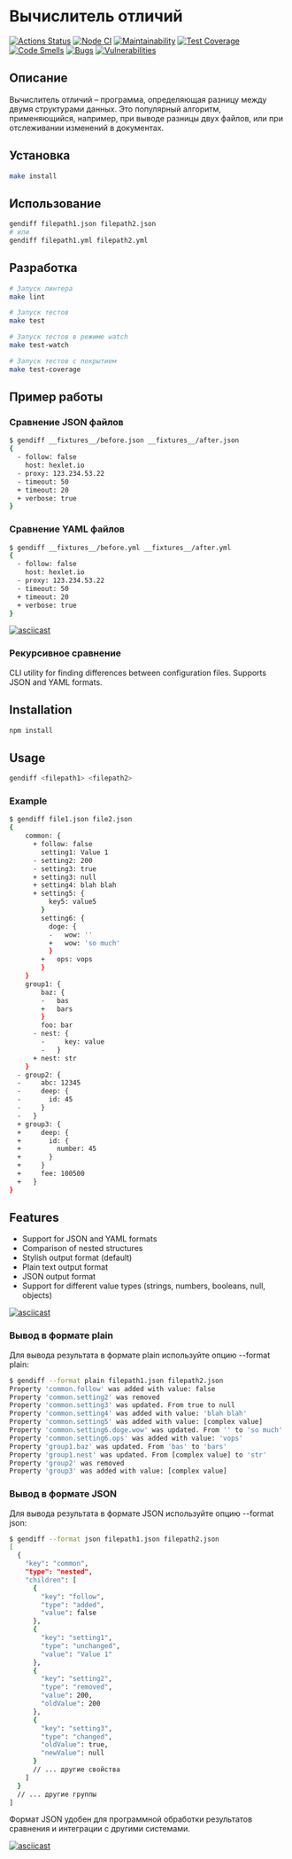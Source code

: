 # Вычислитель отличий

[![Actions Status](https://github.com/asuzdaltcev/frontend-project-46/actions/workflows/hexlet-check.yml/badge.svg)](https://github.com/asuzdaltcev/frontend-project-46/actions)
[![Node CI](https://github.com/asuzdaltcev/frontend-project-46/actions/workflows/tests.yml/badge.svg)](https://github.com/asuzdaltcev/frontend-project-46/actions/workflows/tests.yml)
[![Maintainability](https://sonarcloud.io/api/project_badges/measure?project=asuzdaltcev_frontend-project-46&metric=sqale_rating)](https://sonarcloud.io/summary/new_code?id=asuzdaltcev_frontend-project-46)
[![Test Coverage](https://sonarcloud.io/api/project_badges/measure?project=asuzdaltcev_frontend-project-46&metric=coverage)](https://sonarcloud.io/summary/new_code?id=asuzdaltcev_frontend-project-46)
[![Code Smells](https://sonarcloud.io/api/project_badges/measure?project=asuzdaltcev_frontend-project-46&metric=code_smells)](https://sonarcloud.io/summary/new_code?id=asuzdaltcev_frontend-project-46)
[![Bugs](https://sonarcloud.io/api/project_badges/measure?project=asuzdaltcev_frontend-project-46&metric=bugs)](https://sonarcloud.io/summary/new_code?id=asuzdaltcev_frontend-project-46)
[![Vulnerabilities](https://sonarcloud.io/api/project_badges/measure?project=asuzdaltcev_frontend-project-46&metric=vulnerabilities)](https://sonarcloud.io/summary/new_code?id=asuzdaltcev_frontend-project-46)

## Описание

Вычислитель отличий – программа, определяющая разницу между двумя структурами данных. Это популярный алгоритм, применяющийся, например, при выводе разницы двух файлов, или при отслеживании изменений в документах.

## Установка

```bash
make install
```

## Использование

```bash
gendiff filepath1.json filepath2.json
# или
gendiff filepath1.yml filepath2.yml
```

## Разработка

```bash
# Запуск линтера
make lint

# Запуск тестов
make test

# Запуск тестов в режиме watch
make test-watch

# Запуск тестов с покрытием
make test-coverage
```

## Пример работы

### Сравнение JSON файлов

```bash
$ gendiff __fixtures__/before.json __fixtures__/after.json
{
  - follow: false
    host: hexlet.io
  - proxy: 123.234.53.22
  - timeout: 50
  + timeout: 20
  + verbose: true
}
```

### Сравнение YAML файлов

```bash
$ gendiff __fixtures__/before.yml __fixtures__/after.yml
{
  - follow: false
    host: hexlet.io
  - proxy: 123.234.53.22
  - timeout: 50
  + timeout: 20
  + verbose: true
}
```

[![asciicast](https://asciinema.org/a/GPUx8u8X5CkcZev2MCddWJPW3.svg)](https://asciinema.org/a/GPUx8u8X5CkcZev2MCddWJPW3)

### Рекурсивное сравнение

CLI utility for finding differences between configuration files. Supports JSON and YAML formats.

## Installation

```bash
npm install
```

## Usage

```bash
gendiff <filepath1> <filepath2>
```

### Example

```bash
$ gendiff file1.json file2.json
{
    common: {
      + follow: false
        setting1: Value 1
      - setting2: 200
      - setting3: true
      + setting3: null
      + setting4: blah blah
      + setting5: {
          key5: value5
        }
        setting6: {
          doge: {
          -   wow: ''
          +   wow: 'so much'
          }
        +   ops: vops
        }
    }
    group1: {
        baz: {
        -   bas
        +   bars
        }
        foo: bar
      - nest: {
        -     key: value
        -   }
      + nest: str
    }
  - group2: {
  -     abc: 12345
  -     deep: {
  -       id: 45
  -     }
  -   }
  + group3: {
  +     deep: {
  +       id: {
  +         number: 45
  +       }
  +     }
  +     fee: 100500
  +   }
}
```

## Features

- Support for JSON and YAML formats
- Comparison of nested structures
- Stylish output format (default)
- Plain text output format
- JSON output format
- Support for different value types (strings, numbers, booleans, null, objects)

[![asciicast](https://asciinema.org/a/hTXWYXRXfhFpqXYUJoOViG8xY.svg)](https://asciinema.org/a/hTXWYXRXfhFpqXYUJoOViG8xY)

### Вывод в формате plain

Для вывода результата в формате plain используйте опцию --format plain:

```bash
$ gendiff --format plain filepath1.json filepath2.json
Property 'common.follow' was added with value: false
Property 'common.setting2' was removed
Property 'common.setting3' was updated. From true to null
Property 'common.setting4' was added with value: 'blah blah'
Property 'common.setting5' was added with value: [complex value]
Property 'common.setting6.doge.wow' was updated. From '' to 'so much'
Property 'common.setting6.ops' was added with value: 'vops'
Property 'group1.baz' was updated. From 'bas' to 'bars'
Property 'group1.nest' was updated. From [complex value] to 'str'
Property 'group2' was removed
Property 'group3' was added with value: [complex value]
```

### Вывод в формате JSON

Для вывода результата в формате JSON используйте опцию --format json:

```bash
$ gendiff --format json filepath1.json filepath2.json
[
  {
    "key": "common",
    "type": "nested",
    "children": [
      {
        "key": "follow",
        "type": "added",
        "value": false
      },
      {
        "key": "setting1",
        "type": "unchanged",
        "value": "Value 1"
      },
      {
        "key": "setting2",
        "type": "removed",
        "value": 200,
        "oldValue": 200
      },
      {
        "key": "setting3",
        "type": "changed",
        "oldValue": true,
        "newValue": null
      }
      // ... другие свойства
    ]
  }
  // ... другие группы
]
```

Формат JSON удобен для программной обработки результатов сравнения и интеграции с другими системами.

[![asciicast](https://asciinema.org/a/C8h2F9fihUbx7zbM8mcVIwRPB.svg)](https://asciinema.org/a/C8h2F9fihUbx7zbM8mcVIwRPB)